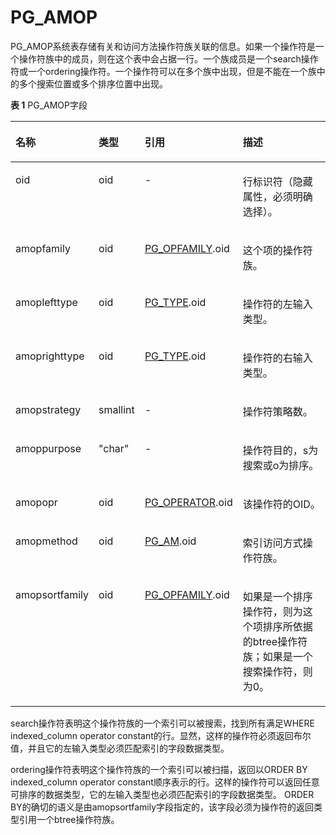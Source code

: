 # PG\_AMOP<a name="ZH-CN_TOPIC_0242385795"></a>

PG\_AMOP系统表存储有关和访问方法操作符族关联的信息。如果一个操作符是一个操作符族中的成员，则在这个表中会占据一行。一个族成员是一个search操作符或一个ordering操作符。一个操作符可以在多个族中出现，但是不能在一个族中的多个搜索位置或多个排序位置中出现。

**表 1**  PG\_AMOP字段

<a name="zh-cn_topic_0237122268_zh-cn_topic_0059777617_t24765c48f358468babdb405fd6f019cf"></a>
<table><thead align="left"><tr id="zh-cn_topic_0237122268_zh-cn_topic_0059777617_r8c71b5a50d1d46d280b6b4fdc0fa6f82"><th class="cellrowborder" valign="top" width="25%" id="mcps1.2.5.1.1"><p id="zh-cn_topic_0237122268_zh-cn_topic_0059777617_a5c33cbf745c9453cb632f2185431f7f1"><a name="zh-cn_topic_0237122268_zh-cn_topic_0059777617_a5c33cbf745c9453cb632f2185431f7f1"></a><a name="zh-cn_topic_0237122268_zh-cn_topic_0059777617_a5c33cbf745c9453cb632f2185431f7f1"></a>名称</p>
</th>
<th class="cellrowborder" valign="top" width="14.66%" id="mcps1.2.5.1.2"><p id="zh-cn_topic_0237122268_zh-cn_topic_0059777617_a4079010d515b4e9b860295dedee705d2"><a name="zh-cn_topic_0237122268_zh-cn_topic_0059777617_a4079010d515b4e9b860295dedee705d2"></a><a name="zh-cn_topic_0237122268_zh-cn_topic_0059777617_a4079010d515b4e9b860295dedee705d2"></a>类型</p>
</th>
<th class="cellrowborder" valign="top" width="26.69%" id="mcps1.2.5.1.3"><p id="zh-cn_topic_0237122268_zh-cn_topic_0059777617_a72e57102813f486aa474e92aa9906f0d"><a name="zh-cn_topic_0237122268_zh-cn_topic_0059777617_a72e57102813f486aa474e92aa9906f0d"></a><a name="zh-cn_topic_0237122268_zh-cn_topic_0059777617_a72e57102813f486aa474e92aa9906f0d"></a>引用</p>
</th>
<th class="cellrowborder" valign="top" width="33.650000000000006%" id="mcps1.2.5.1.4"><p id="zh-cn_topic_0237122268_zh-cn_topic_0059777617_ab6e41de6736d463694ecf7adde89bef5"><a name="zh-cn_topic_0237122268_zh-cn_topic_0059777617_ab6e41de6736d463694ecf7adde89bef5"></a><a name="zh-cn_topic_0237122268_zh-cn_topic_0059777617_ab6e41de6736d463694ecf7adde89bef5"></a>描述</p>
</th>
</tr>
</thead>
<tbody><tr id="zh-cn_topic_0237122268_zh-cn_topic_0059777617_rac6433c21d7847eaba9caaaa8ac0b4bb"><td class="cellrowborder" valign="top" width="25%" headers="mcps1.2.5.1.1 "><p id="zh-cn_topic_0237122268_zh-cn_topic_0059777617_aa0e331f0f9a646438d86f2220a18c777"><a name="zh-cn_topic_0237122268_zh-cn_topic_0059777617_aa0e331f0f9a646438d86f2220a18c777"></a><a name="zh-cn_topic_0237122268_zh-cn_topic_0059777617_aa0e331f0f9a646438d86f2220a18c777"></a>oid</p>
</td>
<td class="cellrowborder" valign="top" width="14.66%" headers="mcps1.2.5.1.2 "><p id="zh-cn_topic_0237122268_zh-cn_topic_0059777617_ac5bb8f24ba914a4b98adf0ebbb782934"><a name="zh-cn_topic_0237122268_zh-cn_topic_0059777617_ac5bb8f24ba914a4b98adf0ebbb782934"></a><a name="zh-cn_topic_0237122268_zh-cn_topic_0059777617_ac5bb8f24ba914a4b98adf0ebbb782934"></a>oid</p>
</td>
<td class="cellrowborder" valign="top" width="26.69%" headers="mcps1.2.5.1.3 "><p id="zh-cn_topic_0237122268_zh-cn_topic_0059777617_a78a98df2ddc64dd8982cc9b10ad05c4d"><a name="zh-cn_topic_0237122268_zh-cn_topic_0059777617_a78a98df2ddc64dd8982cc9b10ad05c4d"></a><a name="zh-cn_topic_0237122268_zh-cn_topic_0059777617_a78a98df2ddc64dd8982cc9b10ad05c4d"></a>-</p>
</td>
<td class="cellrowborder" valign="top" width="33.650000000000006%" headers="mcps1.2.5.1.4 "><p id="zh-cn_topic_0237122268_zh-cn_topic_0059777617_ad668328afe9e48b5ad88a38a793f82b7"><a name="zh-cn_topic_0237122268_zh-cn_topic_0059777617_ad668328afe9e48b5ad88a38a793f82b7"></a><a name="zh-cn_topic_0237122268_zh-cn_topic_0059777617_ad668328afe9e48b5ad88a38a793f82b7"></a>行标识符（隐藏属性，必须明确选择）。</p>
</td>
</tr>
<tr id="zh-cn_topic_0237122268_zh-cn_topic_0059777617_r484a132ce8784153a20527e5109a3107"><td class="cellrowborder" valign="top" width="25%" headers="mcps1.2.5.1.1 "><p id="zh-cn_topic_0237122268_zh-cn_topic_0059777617_a2b4579ca37a74000ae44ad7c2dd45586"><a name="zh-cn_topic_0237122268_zh-cn_topic_0059777617_a2b4579ca37a74000ae44ad7c2dd45586"></a><a name="zh-cn_topic_0237122268_zh-cn_topic_0059777617_a2b4579ca37a74000ae44ad7c2dd45586"></a>amopfamily</p>
</td>
<td class="cellrowborder" valign="top" width="14.66%" headers="mcps1.2.5.1.2 "><p id="zh-cn_topic_0237122268_zh-cn_topic_0059777617_a459e3ca8495145f6ba18219f01640383"><a name="zh-cn_topic_0237122268_zh-cn_topic_0059777617_a459e3ca8495145f6ba18219f01640383"></a><a name="zh-cn_topic_0237122268_zh-cn_topic_0059777617_a459e3ca8495145f6ba18219f01640383"></a>oid</p>
</td>
<td class="cellrowborder" valign="top" width="26.69%" headers="mcps1.2.5.1.3 "><p id="zh-cn_topic_0237122268_zh-cn_topic_0059777617_a0036a04f6a10496e966a5cb01c0a9c2a"><a name="zh-cn_topic_0237122268_zh-cn_topic_0059777617_a0036a04f6a10496e966a5cb01c0a9c2a"></a><a name="zh-cn_topic_0237122268_zh-cn_topic_0059777617_a0036a04f6a10496e966a5cb01c0a9c2a"></a><a href="PG_OPFAMILY.md">PG_OPFAMILY</a>.oid</p>
</td>
<td class="cellrowborder" valign="top" width="33.650000000000006%" headers="mcps1.2.5.1.4 "><p id="zh-cn_topic_0237122268_zh-cn_topic_0059777617_a9357da4617c944028cee2f7ac0a76226"><a name="zh-cn_topic_0237122268_zh-cn_topic_0059777617_a9357da4617c944028cee2f7ac0a76226"></a><a name="zh-cn_topic_0237122268_zh-cn_topic_0059777617_a9357da4617c944028cee2f7ac0a76226"></a>这个项的操作符族。</p>
</td>
</tr>
<tr id="zh-cn_topic_0237122268_zh-cn_topic_0059777617_rc0aae75835f5466eb0796424df8327f2"><td class="cellrowborder" valign="top" width="25%" headers="mcps1.2.5.1.1 "><p id="zh-cn_topic_0237122268_zh-cn_topic_0059777617_a1701ab1f955c4bcbb994ec5a1909bffb"><a name="zh-cn_topic_0237122268_zh-cn_topic_0059777617_a1701ab1f955c4bcbb994ec5a1909bffb"></a><a name="zh-cn_topic_0237122268_zh-cn_topic_0059777617_a1701ab1f955c4bcbb994ec5a1909bffb"></a>amoplefttype</p>
</td>
<td class="cellrowborder" valign="top" width="14.66%" headers="mcps1.2.5.1.2 "><p id="zh-cn_topic_0237122268_zh-cn_topic_0059777617_a80d21e7f5c494a008ba901e3b7761f8c"><a name="zh-cn_topic_0237122268_zh-cn_topic_0059777617_a80d21e7f5c494a008ba901e3b7761f8c"></a><a name="zh-cn_topic_0237122268_zh-cn_topic_0059777617_a80d21e7f5c494a008ba901e3b7761f8c"></a>oid</p>
</td>
<td class="cellrowborder" valign="top" width="26.69%" headers="mcps1.2.5.1.3 "><p id="zh-cn_topic_0237122268_zh-cn_topic_0059777617_ac6ee0339c861452ebc935bc6f0f65dba"><a name="zh-cn_topic_0237122268_zh-cn_topic_0059777617_ac6ee0339c861452ebc935bc6f0f65dba"></a><a name="zh-cn_topic_0237122268_zh-cn_topic_0059777617_ac6ee0339c861452ebc935bc6f0f65dba"></a><a href="PG_TYPE.md">PG_TYPE</a>.oid</p>
</td>
<td class="cellrowborder" valign="top" width="33.650000000000006%" headers="mcps1.2.5.1.4 "><p id="zh-cn_topic_0237122268_zh-cn_topic_0059777617_a1e4d45fb99154eeaba5cb7f09ad3ade8"><a name="zh-cn_topic_0237122268_zh-cn_topic_0059777617_a1e4d45fb99154eeaba5cb7f09ad3ade8"></a><a name="zh-cn_topic_0237122268_zh-cn_topic_0059777617_a1e4d45fb99154eeaba5cb7f09ad3ade8"></a>操作符的左输入类型。</p>
</td>
</tr>
<tr id="zh-cn_topic_0237122268_zh-cn_topic_0059777617_r77f955a33dbd44c181e272790b61786f"><td class="cellrowborder" valign="top" width="25%" headers="mcps1.2.5.1.1 "><p id="zh-cn_topic_0237122268_zh-cn_topic_0059777617_aa9ce20a269e44885872fe3281a216b45"><a name="zh-cn_topic_0237122268_zh-cn_topic_0059777617_aa9ce20a269e44885872fe3281a216b45"></a><a name="zh-cn_topic_0237122268_zh-cn_topic_0059777617_aa9ce20a269e44885872fe3281a216b45"></a>amoprighttype</p>
</td>
<td class="cellrowborder" valign="top" width="14.66%" headers="mcps1.2.5.1.2 "><p id="zh-cn_topic_0237122268_zh-cn_topic_0059777617_a31fe03226d9c431a920c90d3182d3bb4"><a name="zh-cn_topic_0237122268_zh-cn_topic_0059777617_a31fe03226d9c431a920c90d3182d3bb4"></a><a name="zh-cn_topic_0237122268_zh-cn_topic_0059777617_a31fe03226d9c431a920c90d3182d3bb4"></a>oid</p>
</td>
<td class="cellrowborder" valign="top" width="26.69%" headers="mcps1.2.5.1.3 "><p id="zh-cn_topic_0237122268_zh-cn_topic_0059777617_acfd4bb5cf9b348c4bc209cadd78eba6a"><a name="zh-cn_topic_0237122268_zh-cn_topic_0059777617_acfd4bb5cf9b348c4bc209cadd78eba6a"></a><a name="zh-cn_topic_0237122268_zh-cn_topic_0059777617_acfd4bb5cf9b348c4bc209cadd78eba6a"></a><a href="PG_TYPE.md">PG_TYPE</a>.oid</p>
</td>
<td class="cellrowborder" valign="top" width="33.650000000000006%" headers="mcps1.2.5.1.4 "><p id="zh-cn_topic_0237122268_zh-cn_topic_0059777617_a41d23917f5344595a96980a46a3068d9"><a name="zh-cn_topic_0237122268_zh-cn_topic_0059777617_a41d23917f5344595a96980a46a3068d9"></a><a name="zh-cn_topic_0237122268_zh-cn_topic_0059777617_a41d23917f5344595a96980a46a3068d9"></a>操作符的右输入类型。</p>
</td>
</tr>
<tr id="zh-cn_topic_0237122268_zh-cn_topic_0059777617_r123c6b79378e4f35bd5b8aa18e564c27"><td class="cellrowborder" valign="top" width="25%" headers="mcps1.2.5.1.1 "><p id="zh-cn_topic_0237122268_zh-cn_topic_0059777617_aff10bc2961334e5fb5135841a64e5e87"><a name="zh-cn_topic_0237122268_zh-cn_topic_0059777617_aff10bc2961334e5fb5135841a64e5e87"></a><a name="zh-cn_topic_0237122268_zh-cn_topic_0059777617_aff10bc2961334e5fb5135841a64e5e87"></a>amopstrategy</p>
</td>
<td class="cellrowborder" valign="top" width="14.66%" headers="mcps1.2.5.1.2 "><p id="zh-cn_topic_0237122268_zh-cn_topic_0059777617_a31b78a8b9d46410089b3fdd23f7e0e80"><a name="zh-cn_topic_0237122268_zh-cn_topic_0059777617_a31b78a8b9d46410089b3fdd23f7e0e80"></a><a name="zh-cn_topic_0237122268_zh-cn_topic_0059777617_a31b78a8b9d46410089b3fdd23f7e0e80"></a>smallint</p>
</td>
<td class="cellrowborder" valign="top" width="26.69%" headers="mcps1.2.5.1.3 "><p id="zh-cn_topic_0237122268_zh-cn_topic_0059777617_a3e2980e79f8d4cdaa3e46641f96e971c"><a name="zh-cn_topic_0237122268_zh-cn_topic_0059777617_a3e2980e79f8d4cdaa3e46641f96e971c"></a><a name="zh-cn_topic_0237122268_zh-cn_topic_0059777617_a3e2980e79f8d4cdaa3e46641f96e971c"></a>-</p>
</td>
<td class="cellrowborder" valign="top" width="33.650000000000006%" headers="mcps1.2.5.1.4 "><p id="zh-cn_topic_0237122268_zh-cn_topic_0059777617_a6beace9eb0414701aa8f93611feff0e0"><a name="zh-cn_topic_0237122268_zh-cn_topic_0059777617_a6beace9eb0414701aa8f93611feff0e0"></a><a name="zh-cn_topic_0237122268_zh-cn_topic_0059777617_a6beace9eb0414701aa8f93611feff0e0"></a>操作符策略数。</p>
</td>
</tr>
<tr id="zh-cn_topic_0237122268_zh-cn_topic_0059777617_rd6c2503925f24d9c9398eccee694592c"><td class="cellrowborder" valign="top" width="25%" headers="mcps1.2.5.1.1 "><p id="zh-cn_topic_0237122268_zh-cn_topic_0059777617_a0960d6323ae843cbbccc7cd7346a1b2a"><a name="zh-cn_topic_0237122268_zh-cn_topic_0059777617_a0960d6323ae843cbbccc7cd7346a1b2a"></a><a name="zh-cn_topic_0237122268_zh-cn_topic_0059777617_a0960d6323ae843cbbccc7cd7346a1b2a"></a>amoppurpose</p>
</td>
<td class="cellrowborder" valign="top" width="14.66%" headers="mcps1.2.5.1.2 "><p id="zh-cn_topic_0237122268_zh-cn_topic_0059777617_a58419e4d45ab48e0bdf9eaa0c0e53539"><a name="zh-cn_topic_0237122268_zh-cn_topic_0059777617_a58419e4d45ab48e0bdf9eaa0c0e53539"></a><a name="zh-cn_topic_0237122268_zh-cn_topic_0059777617_a58419e4d45ab48e0bdf9eaa0c0e53539"></a>"char"</p>
</td>
<td class="cellrowborder" valign="top" width="26.69%" headers="mcps1.2.5.1.3 "><p id="zh-cn_topic_0237122268_zh-cn_topic_0059777617_a6dacad3a0e944faa82c3cf49ef554cea"><a name="zh-cn_topic_0237122268_zh-cn_topic_0059777617_a6dacad3a0e944faa82c3cf49ef554cea"></a><a name="zh-cn_topic_0237122268_zh-cn_topic_0059777617_a6dacad3a0e944faa82c3cf49ef554cea"></a>-</p>
</td>
<td class="cellrowborder" valign="top" width="33.650000000000006%" headers="mcps1.2.5.1.4 "><p id="zh-cn_topic_0237122268_zh-cn_topic_0059777617_a221000c7989047bf887b7fef1320b6ef"><a name="zh-cn_topic_0237122268_zh-cn_topic_0059777617_a221000c7989047bf887b7fef1320b6ef"></a><a name="zh-cn_topic_0237122268_zh-cn_topic_0059777617_a221000c7989047bf887b7fef1320b6ef"></a>操作符目的，s为搜索或o为排序。</p>
</td>
</tr>
<tr id="zh-cn_topic_0237122268_zh-cn_topic_0059777617_rbd8c364c865c4ba480e72ad727e086e3"><td class="cellrowborder" valign="top" width="25%" headers="mcps1.2.5.1.1 "><p id="zh-cn_topic_0237122268_zh-cn_topic_0059777617_a63285573ea9a47d78146116a20945582"><a name="zh-cn_topic_0237122268_zh-cn_topic_0059777617_a63285573ea9a47d78146116a20945582"></a><a name="zh-cn_topic_0237122268_zh-cn_topic_0059777617_a63285573ea9a47d78146116a20945582"></a>amopopr</p>
</td>
<td class="cellrowborder" valign="top" width="14.66%" headers="mcps1.2.5.1.2 "><p id="zh-cn_topic_0237122268_zh-cn_topic_0059777617_a3a04915bcab74aea9ac3d18a0acc5f70"><a name="zh-cn_topic_0237122268_zh-cn_topic_0059777617_a3a04915bcab74aea9ac3d18a0acc5f70"></a><a name="zh-cn_topic_0237122268_zh-cn_topic_0059777617_a3a04915bcab74aea9ac3d18a0acc5f70"></a>oid</p>
</td>
<td class="cellrowborder" valign="top" width="26.69%" headers="mcps1.2.5.1.3 "><p id="zh-cn_topic_0237122268_zh-cn_topic_0059777617_a18de0ff73e9f4ba682e0143f045b616d"><a name="zh-cn_topic_0237122268_zh-cn_topic_0059777617_a18de0ff73e9f4ba682e0143f045b616d"></a><a name="zh-cn_topic_0237122268_zh-cn_topic_0059777617_a18de0ff73e9f4ba682e0143f045b616d"></a><a href="PG_OPERATOR.md">PG_OPERATOR</a>.oid</p>
</td>
<td class="cellrowborder" valign="top" width="33.650000000000006%" headers="mcps1.2.5.1.4 "><p id="zh-cn_topic_0237122268_zh-cn_topic_0059777617_a0dfb3f34e8e34e6b8e6051945777315a"><a name="zh-cn_topic_0237122268_zh-cn_topic_0059777617_a0dfb3f34e8e34e6b8e6051945777315a"></a><a name="zh-cn_topic_0237122268_zh-cn_topic_0059777617_a0dfb3f34e8e34e6b8e6051945777315a"></a>该操作符的OID。</p>
</td>
</tr>
<tr id="zh-cn_topic_0237122268_zh-cn_topic_0059777617_r739c9e1183084e90af43fcf3ac12c8b6"><td class="cellrowborder" valign="top" width="25%" headers="mcps1.2.5.1.1 "><p id="zh-cn_topic_0237122268_zh-cn_topic_0059777617_a9526274cebf047278b2f4e9a0a077c50"><a name="zh-cn_topic_0237122268_zh-cn_topic_0059777617_a9526274cebf047278b2f4e9a0a077c50"></a><a name="zh-cn_topic_0237122268_zh-cn_topic_0059777617_a9526274cebf047278b2f4e9a0a077c50"></a>amopmethod</p>
</td>
<td class="cellrowborder" valign="top" width="14.66%" headers="mcps1.2.5.1.2 "><p id="zh-cn_topic_0237122268_zh-cn_topic_0059777617_aff86c3b41cb644c5ae8bebeae72f628b"><a name="zh-cn_topic_0237122268_zh-cn_topic_0059777617_aff86c3b41cb644c5ae8bebeae72f628b"></a><a name="zh-cn_topic_0237122268_zh-cn_topic_0059777617_aff86c3b41cb644c5ae8bebeae72f628b"></a>oid</p>
</td>
<td class="cellrowborder" valign="top" width="26.69%" headers="mcps1.2.5.1.3 "><p id="zh-cn_topic_0237122268_zh-cn_topic_0059777617_a9536814dd0cd48d8b0865d5add961400"><a name="zh-cn_topic_0237122268_zh-cn_topic_0059777617_a9536814dd0cd48d8b0865d5add961400"></a><a name="zh-cn_topic_0237122268_zh-cn_topic_0059777617_a9536814dd0cd48d8b0865d5add961400"></a><a href="PG_AM.md">PG_AM</a>.oid</p>
</td>
<td class="cellrowborder" valign="top" width="33.650000000000006%" headers="mcps1.2.5.1.4 "><p id="zh-cn_topic_0237122268_zh-cn_topic_0059777617_a8bd1803356974da9aeb04b3b79c80651"><a name="zh-cn_topic_0237122268_zh-cn_topic_0059777617_a8bd1803356974da9aeb04b3b79c80651"></a><a name="zh-cn_topic_0237122268_zh-cn_topic_0059777617_a8bd1803356974da9aeb04b3b79c80651"></a>索引访问方式操作符族。</p>
</td>
</tr>
<tr id="zh-cn_topic_0237122268_zh-cn_topic_0059777617_r7716b3d50103458ba061d90860870011"><td class="cellrowborder" valign="top" width="25%" headers="mcps1.2.5.1.1 "><p id="zh-cn_topic_0237122268_zh-cn_topic_0059777617_a0a8805d335514857b86c0e69501eb6ac"><a name="zh-cn_topic_0237122268_zh-cn_topic_0059777617_a0a8805d335514857b86c0e69501eb6ac"></a><a name="zh-cn_topic_0237122268_zh-cn_topic_0059777617_a0a8805d335514857b86c0e69501eb6ac"></a>amopsortfamily</p>
</td>
<td class="cellrowborder" valign="top" width="14.66%" headers="mcps1.2.5.1.2 "><p id="zh-cn_topic_0237122268_zh-cn_topic_0059777617_a9b19d44e1e3b48f9955f796c2bad16f1"><a name="zh-cn_topic_0237122268_zh-cn_topic_0059777617_a9b19d44e1e3b48f9955f796c2bad16f1"></a><a name="zh-cn_topic_0237122268_zh-cn_topic_0059777617_a9b19d44e1e3b48f9955f796c2bad16f1"></a>oid</p>
</td>
<td class="cellrowborder" valign="top" width="26.69%" headers="mcps1.2.5.1.3 "><p id="zh-cn_topic_0237122268_zh-cn_topic_0059777617_abcfaedeae31246d39b31cd8032b85a9b"><a name="zh-cn_topic_0237122268_zh-cn_topic_0059777617_abcfaedeae31246d39b31cd8032b85a9b"></a><a name="zh-cn_topic_0237122268_zh-cn_topic_0059777617_abcfaedeae31246d39b31cd8032b85a9b"></a><a href="PG_OPFAMILY.md">PG_OPFAMILY</a>.oid</p>
</td>
<td class="cellrowborder" valign="top" width="33.650000000000006%" headers="mcps1.2.5.1.4 "><p id="zh-cn_topic_0237122268_zh-cn_topic_0059777617_ae46fd60e4b5d4f1186ea080d773a6e57"><a name="zh-cn_topic_0237122268_zh-cn_topic_0059777617_ae46fd60e4b5d4f1186ea080d773a6e57"></a><a name="zh-cn_topic_0237122268_zh-cn_topic_0059777617_ae46fd60e4b5d4f1186ea080d773a6e57"></a>如果是一个排序操作符，则为这个项排序所依据的btree操作符族；如果是一个搜索操作符，则为0。</p>
</td>
</tr>
</tbody>
</table>

search操作符表明这个操作符族的一个索引可以被搜索，找到所有满足WHERE indexed\_column operator constant的行。显然，这样的操作符必须返回布尔值，并且它的左输入类型必须匹配索引的字段数据类型。

ordering操作符表明这个操作符族的一个索引可以被扫描，返回以ORDER BY indexed\_column operator constant顺序表示的行。这样的操作符可以返回任意可排序的数据类型，它的左输入类型也必须匹配索引的字段数据类型。 ORDER BY的确切的语义是由amopsortfamily字段指定的，该字段必须为操作符的返回类型引用一个btree操作符族。

